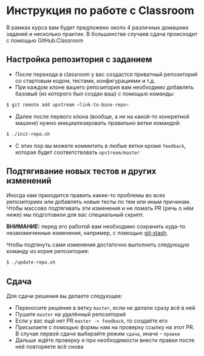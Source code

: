 # Инструкция по работе с Classroom

В рамках курса вам будет предложено около 4 различных домашних заданий и несколько практик. В большинстве случаев сдача происходит с помощью GitHub.Classroom 

## Настройка репозитория с заданием

* После перехода в classroom у вас создастся приватный репозиторий со стартовым кодом, тестами, конфигурациями и т.д.
* При каждом клоне вашего репозитория вам необходимо добавлять базовый (из которого был создан ваш) с помощью команды: 
```bash
$ git remote add upstream <link-to-base-repo>
```
* Далее после первого клона (вообще, а не на какой-то конкретной машине) нужно инициализировать правильно ветки командой:
```bash
$ ./init-repo.sh
```
* С этих пор вы можете коммитить в любые ветки кроме `feedback`, которая будет соответствовать `upstream/master`

## Подтягивание новых тестов и других изменений

Иногда нам приходится править какие-то проблемы во всех репозиториях или добавлять новые тесты по тем или иным причинам. Чтобы массово подтягивать эти изменения и не ломать PR (речь о нём ниже) мы подготовили для вас специальный скрипт. 

**ВНИМАНИЕ:** перед его работой вам необходимо сохранить куда-то незакомиченные изменения, например, с помощью [git-stash](https://git-scm.com/docs/git-stash). 

Чтобы подтянуть сами изменения достаточно выполнить следующую команду из корня репозитория:
```bash
$ ./update-repo.sh
```

## Сдача

Для сдачи решения вы делаете следующее:
* Переносите решение в ветку `master`, если не делали сразу всё в ней
* Пушите `master` на удалённый репозиторий
* Если у вас ещё нет PR `master -> feedback`, то создаёте его
* Присылаете с помощью формы нам на проверку ссылку на этот PR. В случае первой сдачи выбирайте режим `сдача`, иначе - `правки`
* Дальше ждёте проверку и при необходимости внести правки после неё повторяете всё снова
